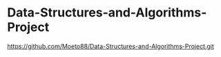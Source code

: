 # Data-Structures-and-Algorithms-Project
https://github.com/Moeto88/Data-Structures-and-Algorithms-Project.git
